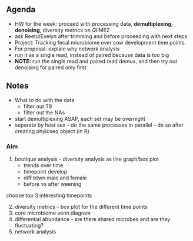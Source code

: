 ## Agenda
* HW for the week: proceed with processing data, **demultiplexing, denoising**, diversity metrics on QIIME2
 * ask Reetu/Evelyn after trimming and before proceeding with next steps
* Project: Tracking fecal microbiome over cow development time points.
* For proposal: explain why network analysis
* run it as a single read, instead of paired because data is too big
* **NOTE:** run the single read and paired read demux, and then try out denoising for paired only first

## Notes
* What to do with the data
  * filter out T9
  * filter out the NAs
* start demultiplexing ASAP, each set may be overnight
* separate by host sex - do the same processes in parallel - do so after creating phyloseq object (in R)

### Aim
1. boutique analysis - diversity analysis as line graph/box plot
   * trends over time
   * timepoint develop
   * diff btwn male and female
   * before vs after weening

choose top 3 interesting timepoints 

2. diversity metrics - box plot for the different time points 
3. core microbiome venn diagram 
4. differential abundance - are there shared microbes and are they fluctuating?
5. network analysis 

